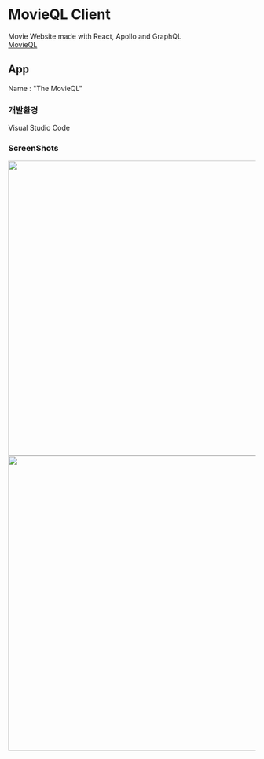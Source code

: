 # MovieQL Client
Movie Website made with React, Apollo and GraphQL<br/>
[MovieQL](https://github.com/danmin20/movieql)

## App
Name : "The MovieQL"<br/>

### 개발환경
Visual Studio Code

### ScreenShots
<img width="600" src="https://user-images.githubusercontent.com/50590192/73608484-dd040e00-4606-11ea-8acb-29a18b869e52.png">
<img width="600" src="https://user-images.githubusercontent.com/50590192/71802732-01b9a400-30a2-11ea-8e87-7f8762b98f6d.png">
